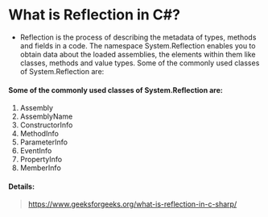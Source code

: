 # What is Reflection in C#?

* Reflection is the process of describing the metadata of types, methods and fields in a code. The namespace System.Reflection enables you to obtain data about the loaded assemblies, the elements within them like classes, methods and value types. Some of the commonly used classes of System.Reflection are:


#### Some of the commonly used classes of System.Reflection are:
1. Assembly
1. AssemblyName
1. ConstructorInfo
1. MethodInfo
1. ParameterInfo	
1. EventInfo
1. PropertyInfo
1. MemberInfo


#### Details:
> https://www.geeksforgeeks.org/what-is-reflection-in-c-sharp/


